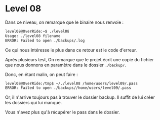 # Level 08

Dans ce niveau, on remarque que le binaire nous renvoie :
```sh
level08@OverRide:~$ ./level08
Usage: ./level08 filename
ERROR: Failed to open ./backups/.log
```

Ce qui nous intéresse le plus dans ce retour est le code d'erreur.

Après plusieurs test, On remarque que le projet écrit une copie du fichier que nous donnons
en paramètre dans le dossier `./backup/`.

Donc, en étant malin, on peut faire :
```sh
level08@OverRide:/tmp$ ~/./level08 /home/users/level09/.pass
ERROR: Failed to open ./backups//home/users/level09/.pass
```

Or, il n'arrive toujours pas à trouver le dossier backup. Il suffit de lui créer les dossiers
qui lui manque.

Vous n'avez plus qu'à récupérer le pass dans le dossier.
